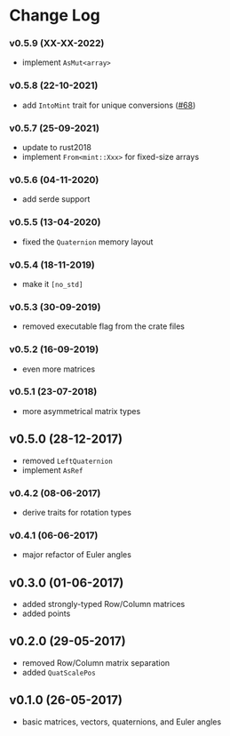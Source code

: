 # Change Log

### v0.5.9 (XX-XX-2022)
- implement `AsMut<array>`

### v0.5.8 (22-10-2021)
- add `IntoMint` trait for unique conversions ([#68])

[#68]: https://github.com/kvark/mint/pull/68

### v0.5.7 (25-09-2021)
- update to rust2018
- implement `From<mint::Xxx>` for fixed-size arrays

### v0.5.6 (04-11-2020)
- add serde support

### v0.5.5 (13-04-2020)
- fixed the `Quaternion` memory layout

### v0.5.4 (18-11-2019)
- make it `[no_std]`

### v0.5.3 (30-09-2019)
- removed executable flag from the crate files

### v0.5.2 (16-09-2019)
- even more matrices

### v0.5.1 (23-07-2018)
- more asymmetrical matrix types

## v0.5.0 (28-12-2017)
- removed `LeftQuaternion`
- implement `AsRef`

### v0.4.2 (08-06-2017)
- derive traits for rotation types

### v0.4.1 (06-06-2017)
- major refactor of Euler angles

## v0.3.0 (01-06-2017)
- added strongly-typed Row/Column matrices
- added points

## v0.2.0 (29-05-2017)
- removed Row/Column matrix separation
- added `QuatScalePos`

## v0.1.0 (26-05-2017)
- basic matrices, vectors, quaternions, and Euler angles
